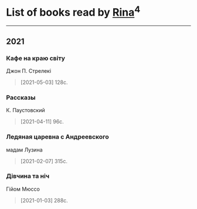 # List of books read by [Rina](https://plus.google.com/u/0/102857111133378678801/)<sup>4</sup>
---

## 2021

### Кафе на краю світу
Джон П. Стрелекі
> [2021-05-03] 128с.


### Рассказы
К. Паустовский
> [2021-04-11] 96с.


### Ледяная царевна с Андреевского
мадам Лузина
> [2021-02-07] 315с.


### Дівчина та ніч
Гійом Мюссо
> [2021-01-03] 288с.



